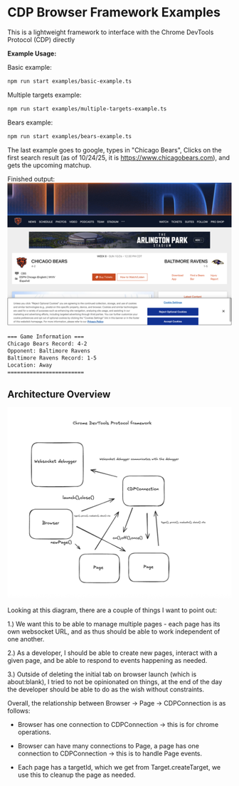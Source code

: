 # CDP Browser Framework Examples

This is a lightweight framework to interface with the Chrome DevTools Protocol (CDP) directly




**Example Usage:**

Basic example:
```bash
npm run start examples/basic-example.ts
```

Multiple targets example:
```bash
npm run start examples/multiple-targets-example.ts
```

Bears example:
```bash
npm run start examples/bears-example.ts
```

The last example goes to google, types in "Chicago Bears", Clicks on the first search result (as of 10/24/25, it is https://www.chicagobears.com), and gets the upcoming matchup. 

Finished output:
![image](./bears-game-screenshot.png)
```
=== Game Information ===
Chicago Bears Record: 4-2
Opponent: Baltimore Ravens
Baltimore Ravens Record: 1-5
Location: Away
========================
```

## Architecture Overview

![Architecture Diagram](./diagram.png)

Looking at this diagram, there are a couple of things I want to point out:

1.) We want this to be able to manage multiple pages - each page has its own websocket URL, and as thus should be able to work independent of one another.

2.) As a developer, I should be able to create new pages, interact with a given page, and be able to respond to events happening as needed.

3.) Outside of deleting the initial tab on browser launch (which is about:blank), I tried to not be opinionated on things, at the end of the day the developer should be able to do as the wish without constraints.

Overall, the relationship between Browser -> Page -> CDPConnection is as follows:

- Browser has one connection to CDPConnection -> this is for chrome operations.

- Browser can have many connections to Page, a page has one connection to CDPConnection -> this is to handle Page events.

- Each page has a targetId, which we get from Target.createTarget, we use this to cleanup the page as needed.